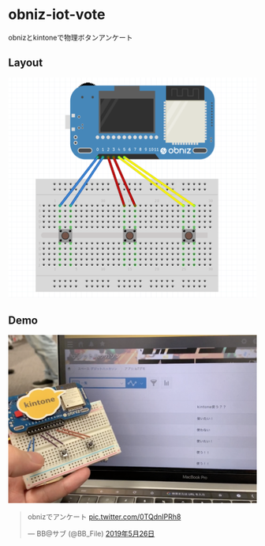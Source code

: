 # obniz-iot-vote

obnizとkintoneで物理ボタンアンケート

## Layout

![obniz-layout](https://github.com/RyBB/obniz-iot-vote/blob/image/layout.png)

## Demo

<a href="https://t.co/0TQdnIPRh8">![obniz-demo](https://github.com/RyBB/obniz-iot-vote/blob/image/obniz-demo.png)</a>
<blockquote class="twitter-tweet" data-lang="ja"><p lang="ja" dir="ltr">obnizでアンケート <a href="https://t.co/0TQdnIPRh8">pic.twitter.com/0TQdnIPRh8</a></p>&mdash; BB@サブ (@BB_File) <a href="https://twitter.com/BB_File/status/1132451068846125056?ref_src=twsrc%5Etfw">2019年5月26日</a></blockquote>